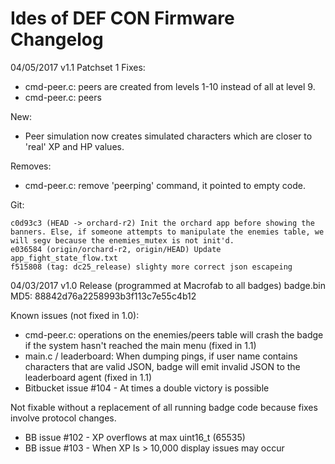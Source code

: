 # Ides of DEF CON Firmware Changelog

04/05/2017 v1.1 Patchset 1
Fixes:

* cmd-peer.c: peers are created from levels 1-10 instead of all at level 9.
* cmd-peer.c: peers 

New:

* Peer simulation now creates simulated characters which are closer to 'real' XP and HP values.

Removes:

* cmd-peer.c: remove 'peerping' command, it pointed to empty code.


Git:

````
c0d93c3 (HEAD -> orchard-r2) Init the orchard app before showing the banners. Else, if someone attempts to manipulate the enemies table, we will segv because the enemies_mutex is not init'd.
e036584 (origin/orchard-r2, origin/HEAD) Update app_fight_state_flow.txt
f515808 (tag: dc25_release) slighty more correct json escapeing
````

04/03/2017 v1.0 Release (programmed at Macrofab to all badges)
badge.bin MD5: 88842d76a2258993b3f113c7e55c4b12

Known issues (not fixed in 1.0):

* cmd-peer.c: operations on the enemies/peers table will crash the badge if the system hasn't reached the main menu (fixed in 1.1)
* main.c / leaderboard: When dumping pings, if user name contains characters that are valid JSON, badge will emit invalid JSON to the leaderboard agent (fixed in 1.1)
* Bitbucket issue #104 - At times a double victory is possible

Not fixable without a replacement of all running badge code because fixes involve protocol changes.

* BB issue #102 - XP overflows at max uint16_t (65535)
* BB issue #103 - When XP Is > 10,000 display issues may occur
 
